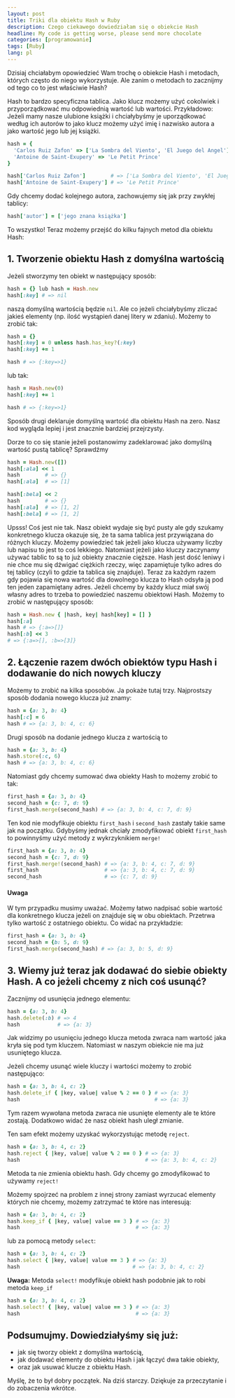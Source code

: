 ```yaml
---
layout: post
title: Triki dla obiektu Hash w Ruby
description: Czego ciekawego dowiedziałam się o obiekcie Hash
headline: My code is getting worse, please send more chocolate
categories: [programowanie]
tags: [Ruby]
lang: pl
---
```


Dzisiaj chciałabym opowiedzieć Wam trochę o obiekcie Hash i metodach, których często do niego wykorzystuje. Ale zanim o metodach to zacznijmy od tego co to jest właściwie Hash?

Hash to bardzo specyficzna tablica. Jako klucz możemy użyć cokolwiek i przyporządkować mu odpowiednią wartość lub wartości. Przykładowo: Jeżeli mamy nasze ulubione książki i chciałybyśmy je uporządkować według ich autorów to jako klucz możemy użyć imię i nazwisko autora a jako wartość jego lub jej książki.

```ruby
hash = {
  'Carlos Ruiz Zafon' => ['La Sombra del Viento', 'El Juego del Angel'],
  'Antoine de Saint-Exupery' => 'Le Petit Prince'
}

hash['Carlos Ruiz Zafon']        # => ['La Sombra del Viento', 'El Juego del Angel']
hash['Antoine de Saint-Exupery'] # => 'Le Petit Prince'
```

Gdy chcemy dodać kolejnego autora, zachowujemy się jak przy zwykłej tablicy:

```ruby
hash['autor'] = ['jego znana książka']
```

To wszystko! Teraz możemy przejść do kilku fajnych metod dla obiektu Hash:

## 1. Tworzenie obiektu Hash z domyślna wartością

Jeżeli stworzymy ten obiekt w następujący sposób:

```ruby
hash = {} lub hash = Hash.new
hash[:key] # => nil
```

naszą domyślną wartością będzie `nil`. Ale co jeżeli chciałybyśmy zliczać jakieś elementy (np. ilość wystąpień danej litery w zdaniu). Możemy to zrobić tak:

```ruby
hash = {}
hash[:key] = 0 unless hash.has_key?(:key)
hash[:key] += 1

hash # => {:key=>1}
```

lub tak:

```ruby
hash = Hash.new(0)
hash[:key] += 1

hash # => {:key=>1}
```

Sposób drugi deklaruje domyślną wartość dla obiektu Hash na zero. Nasz kod wygląda lepiej i jest znacznie bardziej przejrzysty.

Dorze to co się stanie jeżeli postanowimy zadeklarować jako domyślną wartość pustą tablicę? Sprawdźmy

```ruby
hash = Hash.new([])
hash[:ala] << 1
hash        # => {}
hash[:ala]  # => [1]

hash[:bela] << 2
hash        # => {}
hash[:ala]  # => [1, 2]
hash[:bela] # => [1, 2]
```

Upsss! Coś jest nie tak. Nasz obiekt wydaje się być pusty ale gdy szukamy konkretnego klucza okazuje się, że ta sama tablica jest przywiązana do różnych kluczy. Możemy powiedzieć tak jeżeli jako klucza używamy liczby lub napisu to jest to coś lekkiego. Natomiast jeżeli jako kluczy zaczynamy używać tablic to są to już obiekty znacznie cięższe. Hash jest dość leniwy i nie chce mu się dźwigać ciężkich rzeczy, więc zapamiętuje tylko adres do tej tablicy (czyli to gdzie ta tablica się znajduje). Teraz za każdym razem gdy pojawia się nowa wartość dla dowolnego klucza to Hash odsyła ją pod ten jeden zapamiętany adres. Jeżeli chcemy by każdy klucz miał swój własny adres to trzeba to powiedzieć naszemu obiektowi Hash. Możemy to zrobić w następujący sposób:

```ruby
hash = Hash.new { |hash, key| hash[key] = [] }
hash[:a]
hash # => {:a=>[]}
hash[:b] << 3
# => {:a=>[], :b=>[3]}
```

## 2. Łączenie razem dwóch obiektów typu Hash i dodawanie do nich nowych kluczy

Możemy to zrobić na kilka sposobów. Ja pokaże tutaj trzy. Najprostszy sposób dodania nowego klucza już znamy:

```ruby
hash = {a: 3, b: 4}
hash[:c] = 6
hash # => {a: 3, b: 4, c: 6}
```

Drugi sposób na dodanie jednego klucza z wartością to

```ruby
hash = {a: 3, b: 4}
hash.store(:c, 6)
hash # => {a: 3, b: 4, c: 6}
```

Natomiast gdy chcemy sumować dwa obiekty Hash to możemy zrobić to tak:

```ruby
first_hash = {a: 3, b: 4}
second_hash = {c: 7, d: 9}
first_hash.merge(second_hash) # => {a: 3, b: 4, c: 7, d: 9}
```

Ten kod nie modyfikuje obiektu `first_hash` i `second_hash` zastały takie same jak na początku. Gdybyśmy jednak chciały zmodyfikować obiekt `first_hash` to powinnyśmy użyć metody z wykrzyknikiem `merge!`

```ruby
first_hash = {a: 3, b: 4}
second_hash = {c: 7, d: 9}
first_hash.merge!(second_hash) # => {a: 3, b: 4, c: 7, d: 9}
first_hash                     # => {a: 3, b: 4, c: 7, d: 9}
second_hash                    # => {c: 7, d: 9}
```

#### Uwaga

W tym przypadku musimy uważać. Możemy łatwo nadpisać sobie wartość dla konkretnego klucza jeżeli on znajduje się w obu obiektach. Przetrwa tylko wartość z ostatniego obiektu. Co widać na przykładzie:

```ruby
first_hash = {a: 3, b: 4}
second_hash = {b: 5, d: 9}
first_hash.merge(second_hash) # => {a: 3, b: 5, d: 9}
```

## 3. Wiemy już teraz jak dodawać do siebie obiekty Hash. A co jeżeli chcemy z nich coś usunąć?

Zacznijmy od usunięcia jednego elementu:

```ruby
hash = {a: 3, b: 4}
hash.delete(:b) # => 4
hash            # => {a: 3}
```

Jak widzimy po usunięciu jednego klucza metoda zwraca nam wartość jaka kryła się pod tym kluczem. Natomiast w naszym obiekcie nie ma już usuniętego klucza.

Jeżeli chcemy usunąć wiele kluczy i wartości możemy to zrobić następująco:

```ruby
hash = {a: 3, b: 4, c: 2}
hash.delete_if { |key, value| value % 2 == 0 } # => {a: 3}
hash                                           # => {a: 3}
```

Tym razem wywołana metoda zwraca nie usunięte elementy ale te które zostają. Dodatkowo widać że nasz obiekt hash uległ zmianie.

Ten sam efekt możemy uzyskać wykorzystując metodę `reject`.

```ruby
hash = {a: 3, b: 4, c: 2}
hash.reject { |key, value| value % 2 == 0 } # => {a: 3}
hash                                        # => {a: 3, b: 4, c: 2}
```

Metoda ta nie zmienia obiektu hash. Gdy chcemy go zmodyfikować to używamy `reject!`

Możemy spojrzeć na problem z innej strony zamiast wyrzucać elementy których nie chcemy, możemy zatrzymać te które nas interesują:

```ruby
hash = {a: 3, b: 4, c: 2}
hash.keep_if { |key, value| value == 3 } # => {a: 3}
hash                                     # => {a: 3}
```

lub za pomocą metody `select`:

```ruby
hash = {a: 3, b: 4, c: 2}
hash.select { |key, value| value == 3 } # => {a: 3}
hash                                    # => {a: 3, b: 4, c: 2}
```

**Uwaga:** Metoda `select!` modyfikuje obiekt hash podobnie jak to robi metoda `keep_if`

```ruby
hash = {a: 3, b: 4, c: 2}
hash.select! { |key, value| value == 3 } # => {a: 3}
hash                                     # => {a: 3}
```

## Podsumujmy. Dowiedziałyśmy się już:

- jak się tworzy obiekt z domyślna wartością,
- jak dodawać elementy do obiektu Hash i jak łączyć dwa takie obiekty,
- oraz jak usuwać klucze z obiektu Hash.

Myślę, że to był dobry początek. Na dziś starczy. Dziękuje za przeczytanie i do zobaczenia wkrótce.


